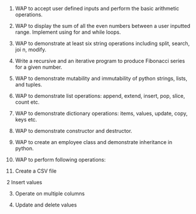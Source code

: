 1. WAP to accept user defined inputs and perform the basic arithmetic operations.

2. WAP to display the sum of all the even numbers between a user inputted range. Implement using for and while loops.

3. WAP to demonstrate at least six string operations including split, search, joi n, modify. 

4. Write a recursive and an iterative program to produce Fibonacci series for a given number.

5. WAP to demonstrate mutability and immutability of python strings, lists, and tuples.

6. WAP to demonstrate list operations: append, extend, insert, pop, slice, count etc.

7. WAP to demonstrate dictionary operations: items, values, update, copy, keys etc.

8. WAP to demonstrate constructor and destructor.

9. WAP to create an employee class and demonstrate inheritance in python.

10. WAP to perform following operations:

1. Create a CSV file

2 Insert values

3. Operate on multiple columns

4. Update and delete values
